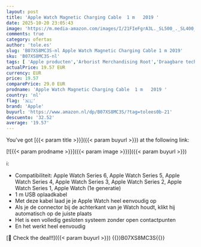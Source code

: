 ```yaml
---
layout: post
title: 'Apple Watch Magnetic Charging Cable  1 m   2019 '
date: 2025-10-20 23:05:43
image: 'https://m.media-amazon.com/images/I/21FIeFgrA3L._SL500_._SL400_.jpg'
comments: true
category: ofertas
author: 'tole.es'
slug: 'B07XS8MC3S-nl Apple Watch Magnetic Charging Cable 1 m 2019'
sku: 'B07XS8MC3S-nl'
tags: [ 'Apple producten','Arborist Merchandising Root','Draagbare technologie','Elektronica','Self Service','Smartwatch-accessoires','Smartwatchkabels','Special Features Stores','apple','be0c145d-645e-47ab-b638-53e8112e3d67_0','be0c145d-645e-47ab-b638-53e8112e3d67_2801','🇳🇱', ]
actualPrice: 19.57 EUR
currency: EUR
price: 19.57
comparePrice: 29.0 EUR
prodname: 'Apple Watch Magnetic Charging Cable  1 m   2019 '
country: 'nl'
flag: '🇳🇱'
brand: 'Apple'
buyurl: 'https://www.amazon.nl/dp/B07XS8MC3S/?tag=tolees0b-21'
descuento: '32.52'
average: '19.57'
---
```


You've got [{{< param title >}}]({{< param buyurl >}}) at the following link:

[![{{< param prodname >}}]({{< param image >}})]({{< param buyurl >}})

ℹ️:

- Compatibiliteit: Apple Watch Series 6, Apple Watch Series 5, Apple Watch Series 4, Apple Watch Series 3, Apple Watch Series 2, Apple Watch Series 1, Apple Watch (1e generatie)
- 1 m USB oplaadkabel
- Met deze kabel laad je je Apple Watch heel eenvoudig op
- Als je de connector bij de achterkant van je Watch houdt, klikt hij automatisch op de juiste plaats
- Het is een volledig gesloten systeem zonder open contactpunten
- En het werkt heel eenvoudig

[🛒 Check the deal!!]({{< param buyurl >}})
{{<world>}}B07XS8MC3S{{</world>}}
